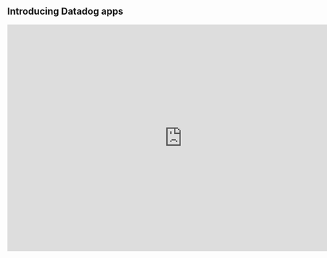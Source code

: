 ## Introducing Datadog apps

<iframe src="https://a.cl.ly/eDuwD7m0?embed=true" frameborder="0" allowtransparency="true" allowfullscreen="allowfullscreen" data-frame-src="https://a.cl.ly/eDuwD7m0?embed=true" style="border: none; width:800px; height:520px;"></iframe>
